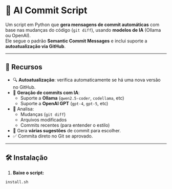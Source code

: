 # 🤖 AI Commit Script

Um script em Python que **gera mensagens de commit automáticas** com base nas mudanças do código (`git diff`), usando **modelos de IA** (Ollama ou OpenAI).  
Ele segue o padrão **Semantic Commit Messages** e inclui suporte a **autoatualização via GitHub**.

---

## 🚀 Recursos

- 🔍 **Autoatualização**: verifica automaticamente se há uma nova versão no GitHub.
- 🤖 **Geração de commits com IA**:
  - Suporte a **Ollama** (`qwen2.5-coder`, `codellama`, etc)
  - Suporte a **OpenAI GPT** (`gpt-4`, `gpt-5`, etc)
- 🧠 Analisa:
  - Mudanças (`git diff`)
  - Arquivos modificados
  - Commits recentes (para entender o estilo)
- 💬 Gera **várias sugestões** de commit para escolher.
- ✅ Commita direto no Git se aprovado.

---

## 🛠️ Instalação

1. **Baixe o script:**

```bash
install.sh
